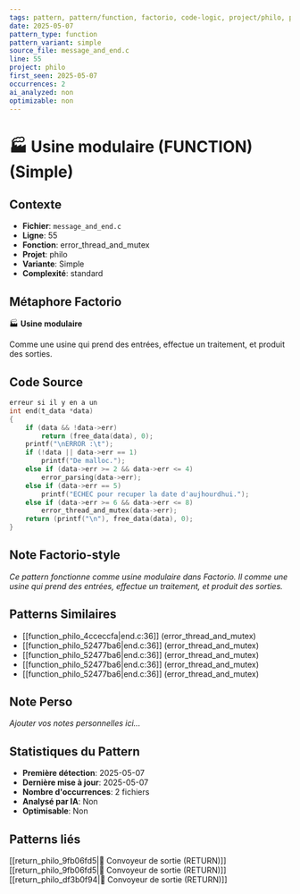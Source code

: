 ```yaml
---
tags: pattern, pattern/function, factorio, code-logic, project/philo, pattern/variant/simple
date: 2025-05-07
pattern_type: function
pattern_variant: simple
source_file: message_and_end.c
line: 55
project: philo
first_seen: 2025-05-07
occurrences: 2
ai_analyzed: non
optimizable: non
---
```


# 🏭 Usine modulaire (FUNCTION) (Simple)

## Contexte
- **Fichier**: `message_and_end.c`
- **Ligne**: 55
- **Fonction**: error_thread_and_mutex
- **Projet**: philo
- **Variante**: Simple
- **Complexité**: standard

## Métaphore Factorio
🏭 **Usine modulaire**

Comme une usine qui prend des entrées, effectue un traitement, et produit des sorties.

## Code Source
```c
erreur si il y en a un
int	end(t_data *data)
{
	if (data && !data->err)
		return (free_data(data), 0);
	printf("\nERROR :\t");
	if (!data || data->err == 1)
		printf("De malloc.");
	else if (data->err >= 2 && data->err <= 4)
		error_parsing(data->err);
	else if (data->err == 5)
		printf("ECHEC pour recuper la date d'aujhourdhui.");
	else if (data->err >= 6 && data->err <= 8)
		error_thread_and_mutex(data->err);
	return (printf("\n"), free_data(data), 0);
}
```

## Note Factorio-style
*Ce pattern fonctionne comme usine modulaire dans Factorio. Il comme une usine qui prend des entrées, effectue un traitement, et produit des sorties.*

## Patterns Similaires
- [[function_philo_4cceccfa|end.c:36]] (error_thread_and_mutex)
- [[function_philo_52477ba6|end.c:36]] (error_thread_and_mutex)
- [[function_philo_52477ba6|end.c:36]] (error_thread_and_mutex)
- [[function_philo_52477ba6|end.c:36]] (error_thread_and_mutex)
- [[function_philo_52477ba6|end.c:36]] (error_thread_and_mutex)

## Note Perso
*Ajouter vos notes personnelles ici...*

## Statistiques du Pattern
- **Première détection**: 2025-05-07
- **Dernière mise à jour**: 2025-05-07
- **Nombre d'occurrences**: 2 fichiers
- **Analysé par IA**: Non
- **Optimisable**: Non

## Patterns liés
[[return_philo_9fb06fd5|🚚 Convoyeur de sortie (RETURN)]]
[[return_philo_9fb06fd5|🚚 Convoyeur de sortie (RETURN)]]
[[return_philo_df3b0f94|🚚 Convoyeur de sortie (RETURN)]]
